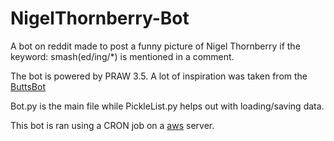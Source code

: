 # NigelThornberry-Bot
A bot on reddit made to post a funny picture of Nigel Thornberry if the keyword: smash(ed/ing/*) is mentioned in a comment.

The bot is powered by PRAW 3.5. A lot of inspiration was taken from the [ButtsBot](https://github.com/jadunawa/ButtsBot)

Bot.py is the main file while PickleList.py helps out with loading/saving data.

This bot is ran using a CRON job on a [aws](https://aws.amazon.com/) server. 
